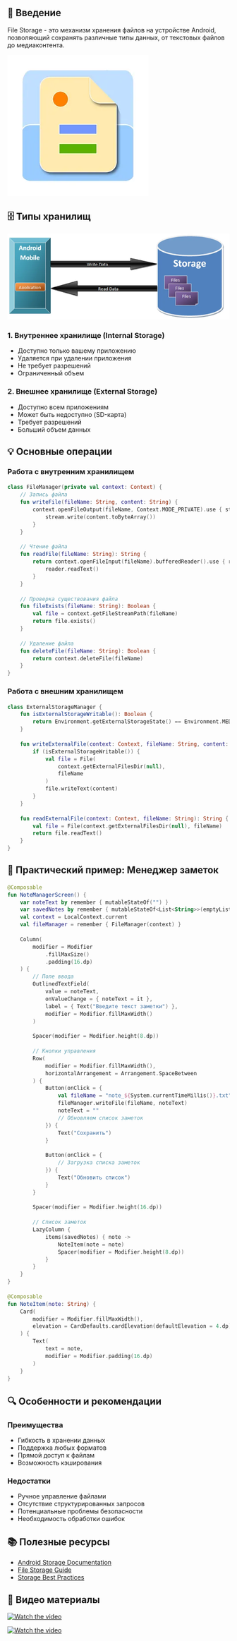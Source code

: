 ## 📱 Введение

File Storage - это механизм хранения файлов на устройстве Android, позволяющий сохранять различные типы данных, от текстовых файлов до медиаконтента.

![roomlogo.png](..\roomlogo.png)

## 🗄️ Типы хранилищ

![rroomdb.png](..\rroomdb.png)

### 1. Внутреннее хранилище (Internal Storage)

* Доступно только вашему приложению
* Удаляется при удалении приложения
* Не требует разрешений
* Ограниченный объем

### 2. Внешнее хранилище (External Storage)

* Доступно всем приложениям
* Может быть недоступно (SD-карта)
* Требует разрешений
* Больший объем данных

## 💡 Основные операции

### Работа с внутренним хранилищем

````kotlin
class FileManager(private val context: Context) {
    // Запись файла
    fun writeFile(fileName: String, content: String) {
        context.openFileOutput(fileName, Context.MODE_PRIVATE).use { stream ->
            stream.write(content.toByteArray())
        }
    }

    // Чтение файла
    fun readFile(fileName: String): String {
        return context.openFileInput(fileName).bufferedReader().use { reader ->
            reader.readText()
        }
    }

    // Проверка существования файла
    fun fileExists(fileName: String): Boolean {
        val file = context.getFileStreamPath(fileName)
        return file.exists()
    }

    // Удаление файла
    fun deleteFile(fileName: String): Boolean {
        return context.deleteFile(fileName)
    }
}
````

### Работа с внешним хранилищем

````kotlin
class ExternalStorageManager {
    fun isExternalStorageWritable(): Boolean {
        return Environment.getExternalStorageState() == Environment.MEDIA_MOUNTED
    }

    fun writeExternalFile(context: Context, fileName: String, content: String) {
        if (isExternalStorageWritable()) {
            val file = File(
                context.getExternalFilesDir(null),
                fileName
            )
            file.writeText(content)
        }
    }

    fun readExternalFile(context: Context, fileName: String): String {
        val file = File(context.getExternalFilesDir(null), fileName)
        return file.readText()
    }
}
````

## 📱 Практический пример: Менеджер заметок

````kotlin
@Composable
fun NoteManagerScreen() {
    var noteText by remember { mutableStateOf("") }
    var savedNotes by remember { mutableStateOf<List<String>>(emptyList()) }
    val context = LocalContext.current
    val fileManager = remember { FileManager(context) }

    Column(
        modifier = Modifier
            .fillMaxSize()
            .padding(16.dp)
    ) {
        // Поле ввода
        OutlinedTextField(
            value = noteText,
            onValueChange = { noteText = it },
            label = { Text("Введите текст заметки") },
            modifier = Modifier.fillMaxWidth()
        )

        Spacer(modifier = Modifier.height(8.dp))

        // Кнопки управления
        Row(
            modifier = Modifier.fillMaxWidth(),
            horizontalArrangement = Arrangement.SpaceBetween
        ) {
            Button(onClick = {
                val fileName = "note_${System.currentTimeMillis()}.txt"
                fileManager.writeFile(fileName, noteText)
                noteText = ""
                // Обновляем список заметок
            }) {
                Text("Сохранить")
            }

            Button(onClick = {
                // Загрузка списка заметок
            }) {
                Text("Обновить список")
            }
        }

        Spacer(modifier = Modifier.height(16.dp))

        // Список заметок
        LazyColumn {
            items(savedNotes) { note ->
                NoteItem(note = note)
                Spacer(modifier = Modifier.height(8.dp))
            }
        }
    }
}

@Composable
fun NoteItem(note: String) {
    Card(
        modifier = Modifier.fillMaxWidth(),
        elevation = CardDefaults.cardElevation(defaultElevation = 4.dp)
    ) {
        Text(
            text = note,
            modifier = Modifier.padding(16.dp)
        )
    }
}
````

## 🔍 Особенности и рекомендации

### Преимущества

* Гибкость в хранении данных
* Поддержка любых форматов
* Прямой доступ к файлам
* Возможность кэширования

### Недостатки

* Ручное управление файлами
* Отсутствие структурированных запросов
* Потенциальные проблемы безопасности
* Необходимость обработки ошибок

## 📚 Полезные ресурсы

* [Android Storage Documentation](https://developer.android.com/training/data-storage)
* [File Storage Guide](https://developer.android.com/training/data-storage/files)
* [Storage Best Practices](https://developer.android.com/topic/performance/storage)

## 🎥 Видео материалы

[![Watch the video](https://img.youtube.com/vi/iNqBw6btaPI/0.jpg)](https://youtu.be/iNqBw6btaPI?list=PLIh9yLdjK2YeRLnD-gJyVWIq_w-7OMv8r)

[![Watch the video](https://img.youtube.com/vi/jcO6p5TlcGs/0.jpg)](https://www.youtube.com/watch?v=jcO6p5TlcGs&pp=ygUVYW5kcm9pZCBGaWxlIFN0b3JhZ2Ug)

